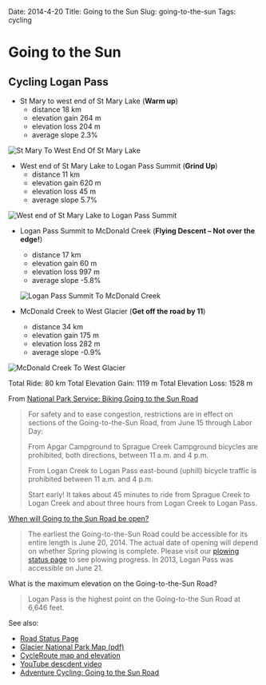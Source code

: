 Date: 2014-4-20
Title: Going to the Sun
Slug: going-to-the-sun
Tags: cycling



# Going to the Sun
## Cycling Logan Pass

* St Mary to west end of St Mary Lake (**Warm up**)
  * distance 18 km
  * elevation gain 264 m
  * elevation loss 204 m
  * average slope 2.3%
  
![St Mary To West End Of St Mary Lake](images/StMaryToWestEndOfStMaryLake.png)
  
* West end of St Mary Lake to Logan Pass Summit (**Grind Up**)
  * distance 11 km
  * elevation gain 620 m
  * elevation loss 45 m
  * average slope 5.7%
  
  
![West end of St Mary Lake to Logan Pass Summit](images/StMaryLakeToLoganPass.png)

  
* Logan Pass Summit to McDonald Creek (**Flying Descent – Not over the edge!**)
  * distance 17 km
  * elevation gain 60 m
  * elevation loss 997 m
  * average slope -5.8%
  
  ![Logan Pass Summit To McDonald Creek](images/LoganPassSummitToMcDonaldCreek.png)
  
* McDonald Creek to West Glacier (**Get off the road by 11**)
  * distance 34 km
  * elevation gain 175 m
  * elevation loss 282 m
  * average slope -0.9%

![McDonald Creek To West Glacier](images/McDonaldCreekToWestGlacier.png)


Total Ride: 80 km
Total Elevation Gain: 1119 m
Total Elevation Loss: 1528 m

From [National Park Service: Biking Going to the Sun Road](http://www.nps.gov/glac/planyourvisit/bicycling.htm)
> For safety and to ease congestion, restrictions are in effect on sections of the Going-to-the-Sun Road, from June 15 through Labor Day:
>
> From Apgar Campground to Sprague Creek Campground bicycles are prohibited, both directions, between 11 a.m. and 4 p.m.
>
> From Logan Creek to Logan Pass east-bound (uphill) bicycle traffic is prohibited between 11 a.m. and 4 p.m.
>
> Start early! It takes about 45 minutes to ride from Sprague Creek to Logan Creek and about three hours from Logan Creek to Logan Pass.

[When will Going to the Sun Road be open?](http://www.nps.gov/glac/planyourvisit/gttsrfaq.htm)
> The earliest the Going-to-the-Sun Road could be accessible for its entire length is June 20, 2014. The actual date of opening will depend on whether Spring plowing is complete. Please visit our [plowing status page](http://home.nps.gov/applications/glac/gttsroadplow/gttsroadplowstatus.cfm) to see plowing progress. In 2013, Logan Pass was accessible on June 21.


What is the maximum elevation on the Going-to-the-Sun Road?
> Logan Pass is the highest point on the Going-to-the Sun Road at 6,646 feet.

See also: 

* [Road Status Page](http://home.nps.gov/applications/glac/roadstatus/roadstatus.cfm)
* [Glacier National Park Map (pdf)](http://www.nps.gov/hfc/carto/PDF/GLACmap1.pdf)
* [CycleRoute map and elevation](http://cycleroute.org/?slat=48.7436812&slng=-113.42966799999999&elat=48.4949766&elng=-113.98107370000002&mode=DRIVING)
* [YouTube descdent video](http://www.youtube.com/watch?v=g5mcCMe16C4)
* [Adventure Cycling: Going to the Sun Road](http://forums.adventurecycling.org/index.php?topic=6811.0)

